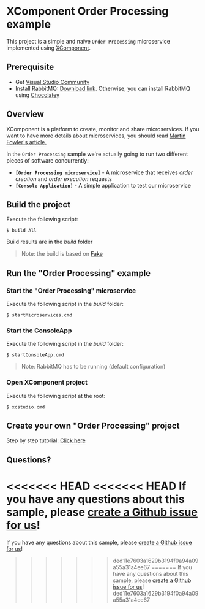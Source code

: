 # XComponent Order Processing example

This project is a simple and naïve `Order Processing` microservice implemented using [XComponent](http://www.xcomponent.com).

## Prerequisite

* Get [Visual Studio Community](https://www.visualstudio.com/en-us/products/visual-studio-community-vs.aspx)
* Install RabbitMQ: [Download link](http://www.rabbitmq.com/download.html). Otherwise, you can install RabbitMQ using [Chocolatey](https://chocolatey.org/packages/rabbitmq)

## Overview

XComponent is a platform to create, monitor and share microservices.
If you want to have more details about microservices, you should read [Martin Fowler's article.](http://martinfowler.com/articles/microservices.html)

In the `Order Processing` sample we're actually going to run two different pieces of software concurrently:
* **`[Order Processing microservice]`** - A microservice that receives *order creation* and *order execution* requests 
* **`[Console Application]`** - A simple application to test our microservice

## Build the project

Execute the following script:
```
$ build All
```
Build results are in the *build* folder

> Note: the build is based on [Fake](http://fsharp.github.io/FAKE/)

## Run the "Order Processing" example

### Start the "Order Processing" microservice

Execute the following script in the *build* folder:
```
$ startMicroservices.cmd
```

### Start the ConsoleApp

Execute the following script in the *build* folder:
```
$ startConsoleApp.cmd
```
> Note: RabbitMQ has to be running (default configuration)

### Open XComponent project

Execute the following script at the root:
```
$ xcstudio.cmd
```

## Create your own "Order Processing" project

Step by step tutorial: [Click here](documentation/README.md)

## Questions?

<<<<<<< HEAD
<<<<<<< HEAD
If you have any questions about this sample, please [create a Github issue for us](https://github.com/xcomponent/xcomponent/issues)!
=======
If you have any questions about this sample, please [create a Github issue for us](https://github.com/xcomponent/xcomponent.orderprocessing/issues)!
>>>>>>> ded11e7603a1629b3194f0a94a09a55a31a4ee67
=======
If you have any questions about this sample, please [create a Github issue for us](https://github.com/xcomponent/xcomponent.orderprocessing/issues)!
>>>>>>> ded11e7603a1629b3194f0a94a09a55a31a4ee67
